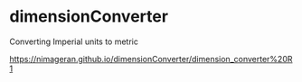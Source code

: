 # dimensionConverter
Converting Imperial units to metric

https://nimageran.github.io/dimensionConverter/dimension_converter%20R1

